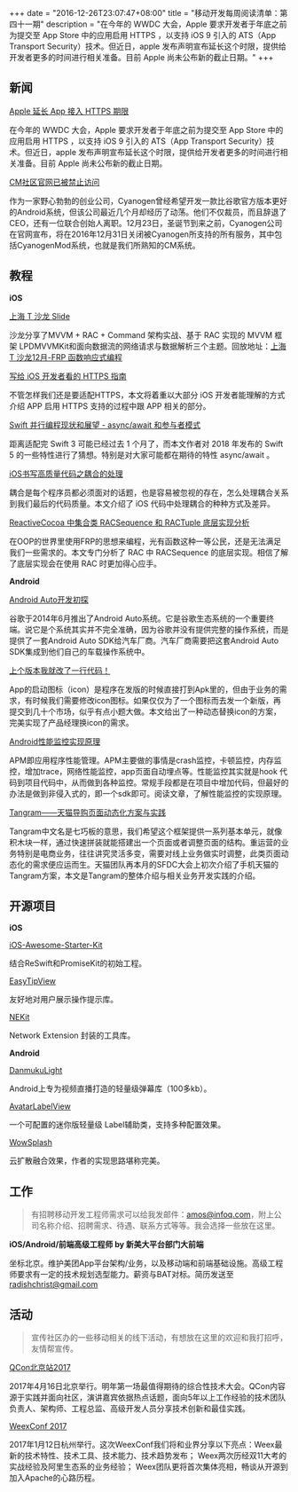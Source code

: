 +++
date = "2016-12-26T23:07:47+08:00"
title = "移动开发每周阅读清单：第四十一期"
description = "在今年的 WWDC 大会，Apple 要求开发者于年底之前为提交至 App Store 中的应用启用 HTTPS ，以支持 iOS 9 引入的 ATS（App Transport Security）技术。但近日，apple 发布声明宣布延长这个时限，提供给开发者更多的时间进行相关准备。目前 Apple 尚未公布新的截止日期。"
+++


## 新闻

[Apple 延长 App 接入 HTTPS 期限](https://developer.apple.com/news/?id=12212016b&1482372961)

在今年的 WWDC 大会，Apple 要求开发者于年底之前为提交至 App Store 中的应用启用 HTTPS ，以支持 iOS 9 引入的 ATS（App Transport Security）技术。但近日，apple 发布声明宣布延长这个时限，提供给开发者更多的时间进行相关准备。目前 Apple 尚未公布新的截止日期。

[CM社区官网已被禁止访问](http://www.ithome.com/html/android/283379.htm)

作为一家野心勃勃的创业公司，Cyanogen曾经希望开发一款比谷歌官方版本更好的Android系统，但该公司最近几个月却经历了动荡。他们不仅裁员，而且辞退了CEO，还有一位联合创始人离职。12月23日，圣诞节到来之前，Cyanogen公司在官网宣布，将在2016年12月31日关闭被Cyanogen所支持的所有服务，其中包括CyanogenMod系统，也就是我们所熟知的CM系统。


## 教程

**iOS**

[上海 T 沙龙 Slide](https://github.com/Code-T/salon-resources/tree/master/%E4%B8%8A%E6%B5%B7%202016:12:18)

沙龙分享了MVVM + RAC + Command 架构实战、基于 RAC 实现的 MVVM 框架 LPDMVVMKit和面向数据流的网络请求与数据解析三个主题。回放地址：[上海 T 沙龙12月-FRP 函数响应式编程](http://www.bilibili.com/video/av7644194/)

[写给 iOS 开发者看的 HTTPS 指南](https://autolayout.club/2016/12/22/%E5%86%99%E7%BB%99-iOS-%E5%BC%80%E5%8F%91%E8%80%85%E7%9C%8B%E7%9A%84-HTTPS-%E6%8C%87%E5%8D%97/)

不管怎样我们还是要适配HTTPS，本文将着重以大部分 iOS 开发者能理解的方式介绍 APP 启用 HTTPS 支持的过程中跟 APP 相关的部分。

[Swift 并行编程现状和展望 - async/await 和参与者模式](https://onevcat.com/2016/12/concurrency/)

距离适配完 Swift 3 可能已经过去 1 个月了，而本文作者对 2018 年发布的 Swift 5 的一些特性进行了猜想。特别是对大家可能都在期待的特性 async/await 。

[iOS书写高质量代码之耦合的处理](http://mp.weixin.qq.com/s/nP7UmlbCHeGJ9aCnTDsIHg)

耦合是每个程序员都必须面对的话题，也是容易被忽视的存在，怎么处理耦合关系到我们最后的代码质量。本文介绍了 iOS 代码中处理耦合的种种方式及差异。


[ReactiveCocoa 中集合类 RACSequence 和 RACTuple 底层实现分析](https://halfrost.com/reactivecocoa_racsequence_ractuple/)

在OOP的世界里使用FRP的思想来编程，光有函数这种一等公民，还是无法满足我们一些需求的。本文专门分析了 RAC 中 RACSequence 的底层实现。相信了解了底层实现会在使用 RAC 时更加得心应手。


**Android**

[Android Auto开发初探](http://mp.weixin.qq.com/s?__biz=MzI1NjEwMTM4OA==&mid=2651232299&idx=1&sn=113a97ad70e23c5dc110cbfc0d345982)

谷歌于2014年6月推出了Android Auto系统。它是谷歌生态系统的一个重要终端。说它是个系统其实并不完全准确，因为谷歌并没有提供完整的操作系统，而是提供了一套Android Auto SDK给汽车厂商。汽车厂商需要把这套Android Auto SDK集成到他们自己的车载操作系统中。

[上个版本我就改了一行代码！](http://mp.weixin.qq.com/s?__biz=MzAxNzMxNzk5OQ==&mid=2649485010&idx=1&sn=89e7d2c68080b66adaef1eb74f1190b9)

App的启动图标（icon）是程序在发版的时候直接打到Apk里的，但由于业务的需求，有时候我们需要修改icon图标。如果仅仅为了一个图标而去发一个新版，再提交到几十个市场，似乎有点小题大做。本文给出了一种动态替换icon的方案，完美实现了产品经理换icon的需求。

[Android性能监控实现原理](http://www.jianshu.com/p/9c07323dc7e5?hmsr=toutiao.io&utm_medium=toutiao.io&utm_source=toutiao.io)

APM即应用程序性能管理。APM主要做的事情是crash监控，卡顿监控，内存监控，增加trace，网络性能监控，app页面自动埋点等。性能监控其实就是hook 代码到项目代码中，从而做到各种监控。常规手段都是在项目中增加代码，但最好的办法是做到非侵入式的，即一个sdk即可。阅读文章，了解性能监控的实现原理。

[Tangram——天猫导购页面动态化方案与实践](http://pingguohe.net/2016/12/20/Tangram-design-and-practice.html)

Tangram中文名是七巧板的意思，我们希望这个框架提供一系列基本单元，就像积木块一样，通过快速拼装就能搭建出一个页面或者调整页面的结构。重运营的业务特别是电商业务，往往讲究灵活多变，需要对线上业务做实时调整，此类页面动态化的需求便应运而生。天猫团队再本月的SFDC大会上初次介绍了手机天猫的Tangram方案，本文是Tangram的整体介绍与相关业务开发实践的介绍。


## 开源项目

**iOS**

[iOS-Awesome-Starter-Kit](https://github.com/NghiaTranUIT/iOS-Awesome-Starter-Kit)

结合ReSwift和PromiseKit的初始工程。

[EasyTipView](https://github.com/nitishmakhija/EasyTipView)

友好地对用户展示操作提示库。

[NEKit](https://github.com/zhuhaow/NEKit)

Network Extension 封装的工具库。


**Android**

[DanmukuLight](https://github.com/hpdx/DanmukuLight)

Android上专为视频直播打造的轻量级弹幕库（100多kb）。

[AvatarLabelView](https://github.com/yanbober/AvatarLabelView)

一个可配置的迷你版轻量级 Label辅助类，支持多种配置效果。

[WowSplash](https://github.com/githubwing/WowSplash)

云扩散融合效果，作者的实现思路堪称完美。

## 工作

> 有招聘移动开发工程师需求可以给我发邮件：amos@infoq.com，附上公司名称介绍、招聘需求、待遇、联系方式等等。我会选择一些放在这里。

**iOS/Android/前端高级工程师 by 新美大平台部门大前端**

坐标北京。维护美团App平台架构/业务，以及移动端和前端基础设施。高级工程师要求有一定的技术规划选型能力。薪资与BAT对标。简历发送至 radishchrist@gmail.com

## 活动

> 宣传社区办的一些移动相关的线下活动，有想放在这里的欢迎和我打招呼，友情帮宣传。

[QCon北京站2017](http://2017.qconbeijing.com/)

2017年4月16日北京举行。明年第一场最值得期待的综合性技术大会。QCon内容源于实践并面向社区，演讲嘉宾依据热点话题，面向5年以上工作经验的技术团队负责人、架构师、工程总监、高级开发人员分享技术创新和最佳实践。

[WeexConf 2017](https://atf.alibaba.com/weex)

2017年1月12日杭州举行。这次WeexConf我们将和业界分享以下亮点：Weex最新的技术特性、技术工具、技术能力、技术趋势发布； Weex两次历经双11大考的实战经验及阿里生态系的业务经验； Weex团队更将首次集体亮相，畅谈从开源到加入Apache的心路历程。 